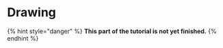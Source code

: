 # Drawing

{% hint style="danger" %}
**This part of the tutorial is not yet finished.**
{% endhint %}

